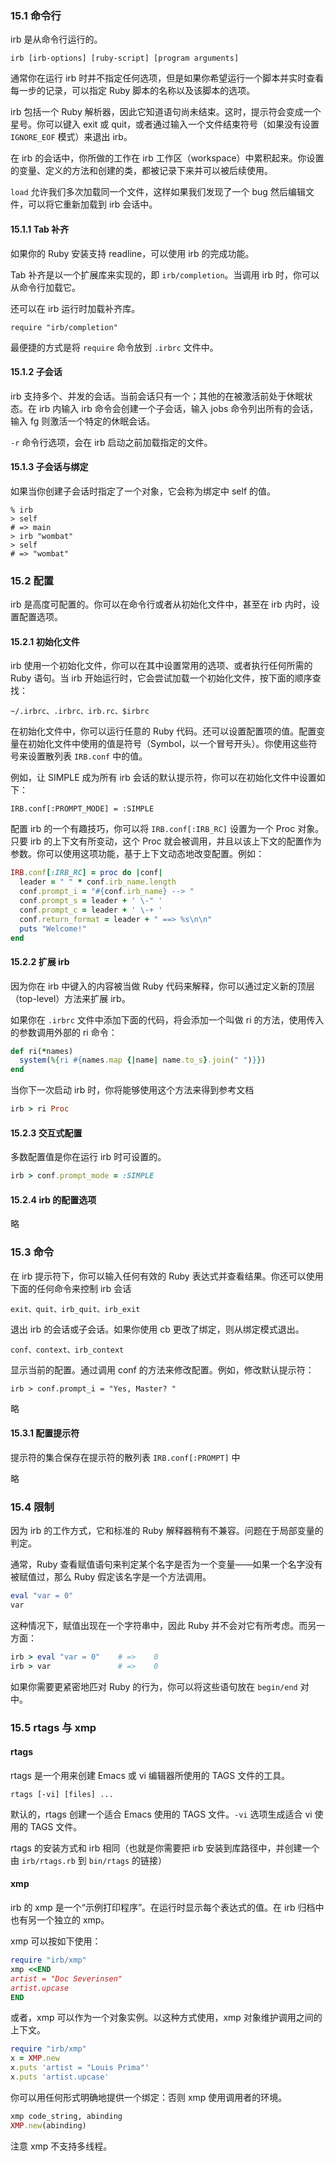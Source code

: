 ### 15.1 命令行

irb 是从命令行运行的。

```shell
irb [irb-options] [ruby-script] [program arguments]
```

通常你在运行 irb 时并不指定任何选项，但是如果你希望运行一个脚本并实时查看每一步的记录，可以指定 Ruby 脚本的名称以及该脚本的选项。

irb 包括一个 Ruby 解析器，因此它知道语句尚未结束。这时，提示符会变成一个星号。你可以键入 exit 或 quit，或者通过输入一个文件结束符号（如果没有设置 `IGNORE_EOF` 模式）来退出 irb。

在 irb 的会话中，你所做的工作在 irb 工作区（workspace）中累积起来。你设置的变量、定义的方法和创建的类，都被记录下来并可以被后续使用。

`load` 允许我们多次加载同一个文件，这样如果我们发现了一个 bug 然后编辑文件，可以将它重新加载到 irb 会话中。

#### 15.1.1 Tab 补齐

如果你的 Ruby 安装支持 readline，可以使用 irb 的完成功能。

Tab 补齐是以一个扩展库来实现的，即 `irb/completion`。当调用 irb 时，你可以从命令行加载它。

还可以在 irb 运行时加载补齐库。

```shell
require "irb/completion"
```

最便捷的方式是将 `require` 命令放到 `.irbrc` 文件中。

#### 15.1.2 子会话

irb 支持多个、并发的会话。当前会话只有一个；其他的在被激活前处于休眠状态。在 irb 内输入 irb 命令会创建一个子会话，输入 jobs 命令列出所有的会话，输入 fg 则激活一个特定的休眠会话。

`-r` 命令行选项，会在 irb 启动之前加载指定的文件。

#### 15.1.3 子会话与绑定

如果当你创建子会话时指定了一个对象，它会称为绑定中 self 的值。

```shell
% irb
> self
# => main
> irb "wombat"
> self
# => "wombat"
```

### 15.2 配置

irb 是高度可配置的。你可以在命令行或者从初始化文件中，甚至在 irb 内时，设置配置选项。

#### 15.2.1 初始化文件

irb 使用一个初始化文件，你可以在其中设置常用的选项、或者执行任何所需的 Ruby 语句。当 irb 开始运行时，它会尝试加载一个初始化文件，按下面的顺序查找：

```shell
~/.irbrc、.irbrc、irb.rc、$irbrc
```

在初始化文件中，你可以运行任意的 Ruby 代码。还可以设置配置项的值。配置变量在初始化文件中使用的值是符号（Symbol，以一个冒号开头）。你使用这些符号来设置散列表 `IRB.conf` 中的值。

例如，让 SIMPLE 成为所有 irb 会话的默认提示符，你可以在初始化文件中设置如下：

```shell
IRB.conf[:PROMPT_MODE] = :SIMPLE
```

配置 irb 的一个有趣技巧，你可以将 `IRB.conf[:IRB_RC]` 设置为一个 Proc 对象。只要 irb 的上下文有所变动，这个 Proc 就会被调用，并且以该上下文的配置作为参数。你可以使用这项功能，基于上下文动态地改变配置。例如：

```ruby
IRB.conf[:IRB_RC] = proc do |conf|
  leader = " " * conf.irb_name.length
  conf.prompt_i = "#{conf.irb_name} --> "
  conf.prompt_s = leader + ' \-" '
  conf.prompt_c = leader + ' \-+ '
  conf.return_format = leader + " ==> %s\n\n"
  puts "Welcome!"
end
```

#### 15.2.2 扩展 irb

因为你在 irb 中键入的内容被当做 Ruby 代码来解释，你可以通过定义新的顶层（top-level）方法来扩展 irb。

如果你在 `.irbrc` 文件中添加下面的代码，将会添加一个叫做 ri 的方法，使用传入的参数调用外部的 ri 命令：

```ruby
def ri(*names)
  system(%{ri #{names.map {|name| name.to_s}.join(" ")}})
end
```

当你下一次启动 irb 时，你将能够使用这个方法来得到参考文档

```ruby
irb > ri Proc
```

#### 15.2.3 交互式配置

多数配置值是你在运行 irb 时可设置的。

```ruby
irb > conf.prompt_mode = :SIMPLE
```

#### 15.2.4 irb 的配置选项

略

### 15.3 命令

在 irb 提示符下，你可以输入任何有效的 Ruby 表达式并查看结果。你还可以使用下面的任何命令来控制 irb 会话

```shell
exit、quit、irb_quit、irb_exit
```

退出 irb 的会话或子会话。如果你使用 cb 更改了绑定，则从绑定模式退出。

```shell
conf、context、irb_context
```

显示当前的配置。通过调用 conf 的方法来修改配置。例如，修改默认提示符：

```shell
irb > conf.prompt_i = "Yes, Master? "
```

略

#### 15.3.1 配置提示符

提示符的集合保存在提示符的散列表 `IRB.conf[:PROMPT]` 中

略

### 15.4 限制

因为 irb 的工作方式，它和标准的 Ruby 解释器稍有不兼容。问题在于局部变量的判定。

通常，Ruby 查看赋值语句来判定某个名字是否为一个变量——如果一个名字没有被赋值过，那么 Ruby 假定该名字是一个方法调用。

```ruby
eval "var = 0"
var
```

这种情况下，赋值出现在一个字符串中，因此 Ruby 并不会对它有所考虑。而另一方面：

```ruby
irb > eval "var = 0"	# =>	0
irb > var				# =>	0
```

如果你需要更紧密地匹对 Ruby 的行为，你可以将这些语句放在 `begin/end` 对中。

### 15.5 rtags 与 xmp

#### rtags

rtags  是一个用来创建 Emacs 或 vi 编辑器所使用的 TAGS 文件的工具。

```shell
rtags [-vi] [files] ...
```

默认的，rtags 创建一个适合 Emacs 使用的 TAGS 文件。`-vi` 选项生成适合 vi 使用的 TAGS 文件。

rtags 的安装方式和 irb 相同（也就是你需要把 irb 安装到库路径中，并创建一个由 `irb/rtags.rb` 到 `bin/rtags` 的链接）

#### xmp

irb 的 xmp 是一个“示例打印程序”。在运行时显示每个表达式的值。在 irb 归档中也有另一个独立的 xmp。

xmp 可以按如下使用：

```ruby
require "irb/xmp"
xmp <<END
artist = "Doc Severinsen"
artist.upcase
END
```

或者，xmp 可以作为一个对象实例。以这种方式使用，xmp 对象维护调用之间的上下文。

```ruby
require "irb/xmp"
x = XMP.new
x.puts 'artist = "Louis Prima"'
x.puts 'artist.upcase'
```

你可以用任何形式明确地提供一个绑定：否则 xmp 使用调用者的环境。

```ruby
xmp code_string, abinding
XMP.new(abinding)
```

注意 xmp 不支持多线程。